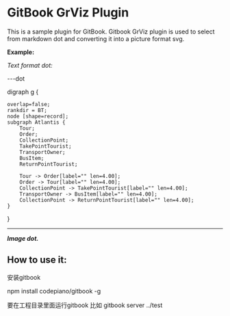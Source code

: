 **GitBook GrViz Plugin**
==============

This is a sample plugin for GitBook. Gitbook GrViz plugin is used to select from markdown dot and converting it into a picture format svg.

**Example:**

*Text format dot:*

---dot

digraph g {

	overlap=false;
	rankdir = BT;
	node [shape=record];
	subgraph Atlantis {
		Tour;
		Order;
		CollectionPoint;
		TakePointTourist;
		TransportOwner;
		BusItem;
		ReturnPointTourist;

		Tour -> Order[label="" len=4.00];
		Order -> Tour[label="" len=4.00];
		CollectionPoint -> TakePointTourist[label="" len=4.00];
		TransportOwner -> BusItem[label="" len=4.00];
		CollectionPoint -> ReturnPointTourist[label="" len=4.00];
	}
}

---


***Image dot.***

**How to use it:**
--------------
安装gitbook

npm install codepiano/gitbook -g

要在工程目录里面运行gitbook
比如 gitbook server ../test
